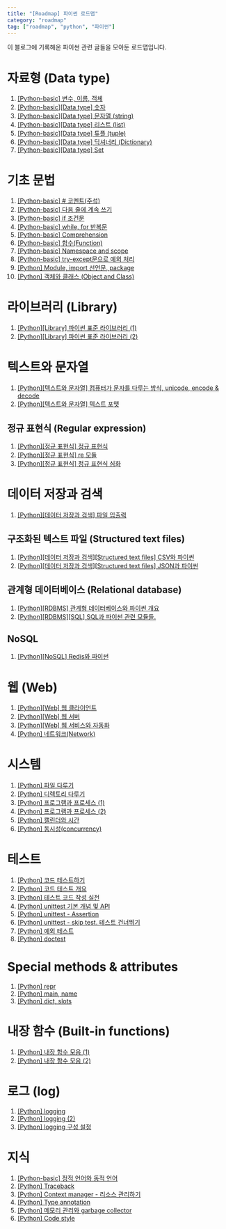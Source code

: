 ```yaml
---
title: "[Roadmap] 파이썬 로드맵"
category: "roadmap"
tag: ["roadmap", "python", "파이썬"]
---
```


이 블로그에 기록해온 파이썬 관련 글들을 모아둔 로드맵입니다.

# 자료형 (Data type)
1. [[Python-basic] 변수, 이름, 객체](/python/var-name-obj/)
2. [[Python-basic][Data type] 숫자](/python/number/)
3. [[Python-basic][Data type] 문자열 (string)](/python/string/)
4. [[Python-basic][Data type] 리스트 (list)](/python/list/)
5. [[Python-basic][Data type] 튜플 (tuple)](/python/tuple/)
6. [[Python-basic][Data type] 딕셔너리 (Dictionary)](/python/dictionary/)
7. [[Python-basic][Data type] Set](/python/set/)

# 기초 문법
1. [[Python-basic] # 코멘트(주석)
](/python/comment/)
2. [[Python-basic] 다음 줄에 계속 쓰기](/python/continuation/)
3. [[Python-basic] if 조건문](/python/if-statement/)
4. [[Python-basic] while, for 반복문](/python/while-for/)
5. [[Python-basic] Comprehension](/python/comprehension/)
6. [[Python-basic] 함수(Function)](/python/function/)
7. [[Python-basic] Namespace and scope](/python/namespace/)
8. [[Python-basic] try-except문으로 예외 처리](/python/try-except/)
9. [[Python] Module, import 선언문, package](/python/module-import-pkg/)
10. [[Python] 객체와 클래스 (Object and Class)](/python/object-class/)

# 라이브러리 (Library)
1. [[Python][Library] 파이썬 표준 라이브러리 (1)](/python/standard-lib/)
2. [[Python][Library] 파이썬 표준 라이브러리 (2)](/python/standard-lib2/)

# 텍스트와 문자열
1. [[Python][텍스트와 문자열] 컴퓨터가 문자를 다루는 방식, unicode, encode & decode](/python/unicode-encode-decode/)
2. [[Python][텍스트와 문자열] 텍스트 포맷](/python/text-formatting/)

## 정규 표현식 (Regular expression)
1. [[Python][정규 표현식] 정규 표현식](/python/regexp/)
2. [[Python][정규 표현식] re 모듈](/python/re-lib/)
3. [[Python][정규 표현식] 정규 표현식 심화](/python/regexp-advanced/)

# 데이터 저장과 검색
1. [[Python][데이터 저장과 검색] 파일 입출력](/python/fileio/)

## 구조화된 텍스트 파일 (Structured text files)
1. [[Python][데이터 저장과 검색][Structured text files] CSV와 파이썬](/python/csv-python/)
2. [[Python][데이터 저장과 검색][Structured text files] JSON과 파이썬](/python/json-python/)

## 관계형 데이터베이스 (Relational database)
1. [[Python][RDBMS] 관계형 데이터베이스와 파이썬 개요](/python/RDBMS-python/)
2. [[Python][RDBMS][SQL] SQL과 파이썬 관련 모듈들.](/python/SQL-python/)

## NoSQL
1. [[Python][NoSQL] Redis와 파이썬](/python/redis-and-python/)

# 웹 (Web)
1. [[Python][Web] 웹 클라이언트](/python/web/web-client-and-python/)
2. [[Python][Web] 웹 서버](/python/web/web-server-with-python/)
3. [[Python][Web] 웹 서비스와 자동화](/python/web/web-service-and-automation/)
4. [[Python] 네트워크(Network)](/python/network-in-python/)

# 시스템
1. [[Python] 파일 다루기](/python/handle-file-in-python/)
2. [[Python] 디렉토리 다루기](/python/handle-dir-in-python/)
3. [[Python] 프로그램과 프로세스 (1)](/python/program-process/)
4. [[Python] 프로그램과 프로세스 (2)](/python/program-process-(2)/)
5. [[Python] 캘린더와 시간](/python/calander-and-time-in-python/)
6. [[Python] 동시성(concurrency)](/python/concurrency-in-python/)

# 테스트
1. [[Python] 코드 테스트하기](/python/how-to-test-python/)
2. [[Python] 코드 테스트 개요](/python/test/test-code-in-python/)
3. [[Python] 테스트 코드 작성 실전](/python/test/how-to-write-test-code-in-real-in-python/)
4. [[Python] unittest 기본 개념 및 API](/python/test/unittest/unittest-basic/)
5. [[Python] unittest - Assertion](/python/test/unittest-assertion/)
6. [[Python] unittest - skip test. 테스트 건너뛰기](/python/test/unittest-skip-test/)
7. [[Python] 예외 테스트](/python/test/unittest-exception-test/)
8. [[Python] doctest](/python/test/unittest-doctest/)

# Special methods & attributes
1. [[Python] repr](/python/python-repr/)
2. [[Python] main, name](/python/python-main-name/)
3. [[Python] dict, slots](/python/python-dict-slots/)

# 내장 함수 (Built-in functions)
1. [[Python] 내장 함수 모음 (1)](/python/python-standard-functions-1/)
2. [[Python] 내장 함수 모음 (2)](/python/python-standard-functions-2/)

# 로그 (log)
1. [[Python] logging](/python/logging/log/python-logging/)
2. [[Python] logging (2)](/python/logging/log/python-logging-(2)/)
3. [[Python] logging 구성 설정](/python/logging/log/python-logging-config/)

# 지식
1. [[Python-basic] 정적 언어와 동적 언어](/python/static-dynamic/)
2. [[Python] Traceback](/python/python-traceback/)
3. [[Python] Context manager - 리소스 관리하기](/python/python-context-manager/)
4. [[Python] Type annotation](/python/python-type-annotation/)
5. [[Python] 메모리 관리와 garbage collector](/python/python-garbage-collector/)
6. [[Python] Code style](/python/python-code-style/)

